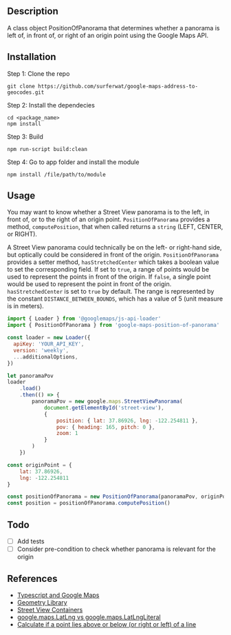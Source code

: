 ## Description

A class object PositionOfPanorama that determines whether a panorama is left of, in front of, or right of 
an origin point using the Google Maps API.

## Installation

Step 1: Clone the repo 

```
git clone https://github.com/surferwat/google-maps-address-to-geocodes.git
```

Step 2: Install the dependecies

```
cd <package_name>
npm install
```

Step 3: Build 
```
npm run-script build:clean
```

Step 4: Go to app folder and install the module

```
npm install /file/path/to/module
```

## Usage

You may want to know whether a Street View panorama is to the left, in front of, or to the right of an origin point. 
`PositionOfPanorama` provides a method, `computePosition`, that when called returns a `string` (LEFT, CENTER, 
or RIGHT). 

A Street View panorama could technically be on the left- or right-hand side, but optically could be considered in front of the origin. `PositionOfPanorama` provides a setter method, `hasStretchedCenter` which takes a boolean value to set the
corresponding field. If set to `true`, a range of points would be used to represent the points in front of the origin. If `false`, a single point would be used to represent the point in front of the origin. `hasStretchedCenter` is set to `true` by default. The range is represented by the constant `DISTANCE_BETWEEN_BOUNDS`, which has a value of 5 (unit measure is in meters).

```javascript
import { Loader } from '@googlemaps/js-api-loader'
import { PositionOfPanorama } from 'google-maps-position-of-panorama'

const loader = new Loader({
  apiKey: 'YOUR_API_KEY',
  version: 'weekly',
  ...additionalOptions,
})

let panoramaPov
loader
    .load()
    .then(() => {
        panoramaPov = new google.maps.StreetViewPanorama(
            document.getElementById('street-view'),
            {
                position: { lat: 37.86926, lng: -122.254811 },
                pov: { heading: 165, pitch: 0 },
                zoom: 1
            }
        )
    })

const originPoint = { 
    lat: 37.86926, 
    lng: -122.254811
}

const positionOfPanorama = new PositionOfPanorama(panoramaPov, originPoint)
const position = positionOfPanorama.computePosition()
```

## Todo 

* [ ] Add tests
* [ ] Consider pre-condition to check whether panorama is relevant for the origin

## References

* [Typescript and Google Maps](https://developers.google.com/maps/documentation/javascript/using-typescript)
* [Geometry Library](https://developers.google.com/maps/documentation/javascript/reference/geometry)
* [Street View Containers](https://developers.google.com/maps/documentation/javascript/examples/streetview-embed#maps_streetview_embed-javascript)
* [google.maps.LatLng vs google.maps.LatLngLiteral](https://stackoverflow.com/questions/54545979/google-maps-latlng-vs-google-maps-latlngliteral)
* [Calculate if a point lies above or below (or right or left) of a line](https://math.stackexchange.com/questions/1435779/calculate-if-a-point-lies-above-or-below-or-right-to-left-of-a-line)